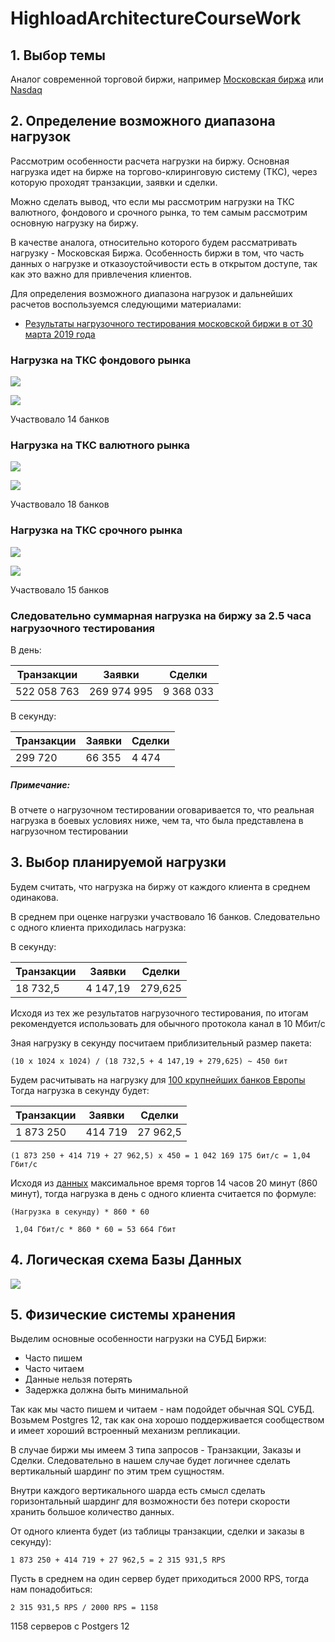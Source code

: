 # HighloadArchitectureCourseWork

## 1. Выбор темы
Аналог современной торговой биржи, например [Московская биржа](https://www.moex.com/) или [Nasdaq](https://www.nasdaq.com/)

##  2.  Определение возможного диапазона нагрузок

Рассмотрим особенности расчета нагрузки на биржу. Основная нагрузка идет на бирже на торгово-клиринговую систему (ТКС), через которую проходят транзакции, заявки и сделки.
 
Можно сделать вывод, что если мы рассмотрим нагрузки на ТКС валютного, фондового и срочного рынка, то тем самым рассмотрим основную нагрузку на биржу. 

В качестве аналога, относительно которого будем рассматривать нагрузку - Московская Биржа. Особенность биржи в том, что часть данных о нагрузке и отказоустойчивости есть в открытом доступе, так как это важно для привлечения клиентов. 

Для определения возможного диапазона нагрузок и дальнейших расчетов воспользуемся следующими материалами:
- [Результаты нагрузочного тестирования московской биржи в от 30 марта 2019 года](https://www.moex.com/n23621/?nt=0)

### Нагрузка на ТКС фондового рынка

![](./media/ТКС_ФР.png)

![](./media/ТКС_ФР_График.png)	

Участвовало 14 банков

### Нагрузка на ТКС валютного рынка

![](./media/ТКС_ВР.png)

![](./media/ТКС_ВР_График.png)

Участвовало 18 банков

### Нагрузка на ТКС срочного рынка

![](./media/ТКС_СР.png)

![](./media/ТКС_СР_График.png)

Участвовало 15 банков

### Следовательно суммарная нагрузка на биржу за 2.5 часа нагрузочного тестирования

В день:

|Транзакции|Заявки|Сделки|
|----------|------|------|
|522 058 763|269 974 995|9 368 033|

В секунду:

|Транзакции|Заявки|Сделки|
|----------|------|------|
|299 720|66 355|4 474|

##### Примечание: 

 В отчете о нагрузочном тестировании оговаривается то, что реальная нагрузка в боевых условиях ниже, чем та, что была представлена в нагрузочном тестировании

## 3. Выбор планируемой нагрузки
Будем считать, что нагрузка на биржу от каждого клиента в среднем одинакова. 

В среднем при оценке нагрузки участвовало 16 банков. Следовательно с одного клиента приходилась нагрузка:

В секунду:

|Транзакции|Заявки|Сделки|
|----------|------|------|
|18 732,5|4 147,19|279,625|

Исходя из тех же результатов нагрузочного тестирования, по итогам рекомендуется использовать для обычного протокола канал в 10 Мбит/с 

Зная нагрузку в секунду посчитаем приблизительный размер пакета:

```
(10 x 1024 x 1024) / (18 732,5 + 4 147,19 + 279,625) ~ 450 бит
```

Будем расчитывать на нагрузку для [100 крупнейших банков Европы](https://www.invest-rating.ru/financial-forecasts/?id=7903)
Тогда нагрузка в секунду будет:

|Транзакции|Заявки|Сделки|
|----------|------|------|
|1 873 250|414 719|27 962,5| 


```
(1 873 250 + 414 719 + 27 962,5) x 450 = 1 042 169 175 бит/с = 1,04 Гбит/с
```

Исходя из [данных](https://www.moex.com/s223) максимальное время торгов 14 часов 20 минут (860 минут), тогда нагрузка в день c одного клиента считается по формуле: 

```
(Нагрузка в секунду) * 860 * 60

 1,04 Гбит/с * 860 * 60 = 53 664 Гбит
 ```
 
## 4. Логическая схема Базы Данных
![](./media/ExhangeDB.png)

## 5. Физические системы хранения
Выделим основные особенности нагрузки на СУБД Биржи: 
- Часто пишем
- Часто читаем
- Данные нельзя потерять
- Задержка должна быть минимальной

Так как мы часто пишем и читаем - нам подойдет обычная SQL СУБД. Возьмем Postgres 12, так как она хорошо поддерживается сообществом и имеет хороший встроенный механизм репликации. 

В случае биржи мы имеем 3 типа запросов - Транзакции, Заказы и Сделки. Следовательно в нашем случае будет логичнее сделать вертикальный шардинг по этим трем сущностям.

Внутри каждого вертикального шарда есть смысл сделать горизонтальный шардинг для возможности без потери скорости хранить большое количество данных.

От одного клиента будет (из таблицы транзакции, сделки и заказы в секунду): 

```
1 873 250 + 414 719 + 27 962,5 = 2 315 931,5 RPS
```

Пусть в среднем на один сервер будет приходиться 2000 RPS, тогда нам понадобиться: 

```
2 315 931,5 RPS / 2000 RPS = 1158
```

1158 серверов с Postgers 12


